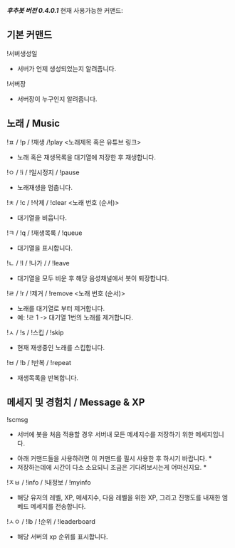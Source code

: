 ***후추봇 버전 0.4.0.1***
현재 사용가능한 커맨드:

기본 커맨드
----------------------------------------------------------
!서버생성일
 - 서버가 언제 생성되었는지 알려줍니다.

!서버장
 - 서버장이 누구인지 알려줍니다.

노래 / Music
----------------------------------------------------------
!ㅍ / !p / !재생 /!play <노래제목 혹은 유튜브 링크>
 - 노래 혹은 재생목록을 대기열에 저장한 후 재생합니다.

!ㅇ / !i / !일시정지 / !pause
 - 노래재생을 멈춥니다.

!ㅊ / !c / !삭제 / !clear <노래 번호 (순서)>
 - 대기열을 비웁니다.

!ㅋ / !q / !재생목록 / !queue
 - 대기열을 표시합니다.

!ㄴ / !l / !나가 / / !leave
 - 대기열을 모두 비운 후 해당 음성채널에서 봇이 퇴장합니다.

!ㄹ / !r / !제거 / !remove <노래 번호 (순서)>
 - 노래를 대기열로 부터 제거합니다.
 - 예: !ㄹ 1 -> 대기열 1번의 노래를 제거합니다.

!ㅅ / !s / !스킵 / !skip
 - 현재 재생중인 노래를 스킵합니다.

!ㅂ / !b / !반복 / !repeat
 - 재생목록을 반복합니다.

메세지 및 경험치 / Message & XP
----------------------------------------------------------
!scmsg
 - 서버에 봇을 처음 적용할 경우 서버내 모든 메세지수를 저장하기 위한 메세지입니다.
  * 아래 커맨드들을 사용하려면 이 커맨드를 필시 사용한 후 하시기 바랍니다. *
  * 저장하는데에 시간이 다소 소요되니 조금은 기다려보시는게 어떠신지요. *

!ㅈㅂ / !info / !내정보 / !myinfo
 - 해당 유저의 레벨, XP, 메세지수, 다음 레벨을 위한 XP, 그리고 진행도를 내재한 엠베드 메세지를 전송합니다.

!ㅅㅇ / !lb / !순위 / !leaderboard
 - 해당 서버의 xp 순위를 표시합니다.
